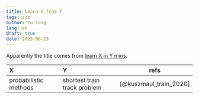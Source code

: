 ```yaml
---
title: Learn X from Y
tags: zzz
author: Yu Cong
lang: en
draft: true
date: 2025-06-23
---
```


Apparently the title comes from [learn X in Y mins](https://learnxinyminutes.com/).

| X         | Y         |  refs |
| :------   | :------   |  :-:  |
| probabilistic methods | shortest train track problem | [@kuszmaul_train_2020] |


